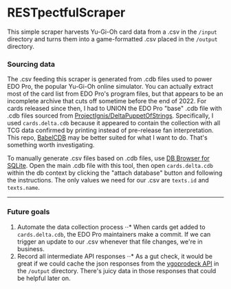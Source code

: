 ﻿# RESTpectfulScraper

This simple scraper harvests Yu-Gi-Oh card data from a .csv in the `/input` directory and turns them into a game-formatted .csv placed in the `/output` directory. 

### Sourcing data

The .csv feeding this scraper is generated from .cdb files used to power EDO Pro, the popular Yu-Gi-Oh online simulator. You can actually extract most of the card list from EDO Pro's program files, but that appears to be an incomplete archive that cuts off sometime before the end of 2022. For cards released since then, I had to UNION the EDO Pro "base" .cdb file with .cdb files sourced from [ProjectIgnis/DeltaPuppetOfStrings](https://github.com/ProjectIgnis/DeltaPuppetOfStrings). Specifically, I used `cards.delta.cdb` because it appeared to contain the collection with all TCG data confirmed by printing instead of pre-release fan interpretation. This repo, [BabelCDB](https://github.com/ProjectIgnis/BabelCDB) may be better suited for what I want to do. That's something worth investigating.

To manually generate .csv files based on .cdb files, use [DB Browser for SQLite](https://sqlitebrowser.org/). Open the main .cdb file with this tool, then open `cards.delta.cdb` within the db context by clicking the "attach database" button and following the instructions. The only values we need for our .csv are  `texts.id` and `texts.name`. 

---

### Future goals

1. Automate the data collection process	
⋅⋅* When cards get added to `cards.delta.cdb`, the EDO Pro maintainers make a commit. If we can trigger an update to our .csv whenever that file changes, we're in business.
2. Record all intermediate API responses
⋅⋅* As a gut check, it would be great if we could cache the json responses from the [ygoprodeck API](https://ygoprodeck.com/api-guide/) in the `/output` directory. There's juicy data in those responses that could be helpful later on.

